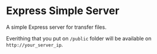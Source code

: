 # Express Simple Server

A simple Express server for transfer files.

Everithing that you put on `/public` folder will be available on `http://your_server_ip`.